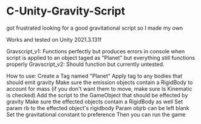 # C-Unity-Gravity-Script
got frustrated looking for a good gravitational script so I made my own

Works and tested on Unity 2021.3.131f

Gravscript_v1: Functions perfectly but produces errors in console when script is applied to an object taged as "Planet" but everything still functions properly 
Gravscript_v2: Should function but currently untested.

How to use:
Create a Tag named "Planet"
Apply tag to any bodies that should emit gravity
Make sure the emission objects contain a RigidBody to account for mass (if you don't want them to move, make sure Is Kinematic is checked)
Add the script to the GameObject that should be effected by gravity
Make sure the effected objects contain a RigidBody as well
Set param rb to the effected object's rigidbody
Param objrb can be left blank
Set the gravitational constant to preference
Then you can run the game


